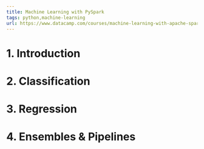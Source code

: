 ```yaml
---
title: Machine Learning with PySpark
tags: python,machine-learning
url: https://www.datacamp.com/courses/machine-learning-with-apache-spark
---
```


# 1. Introduction


# 2. Classification


# 3. Regression


# 4. Ensembles & Pipelines


